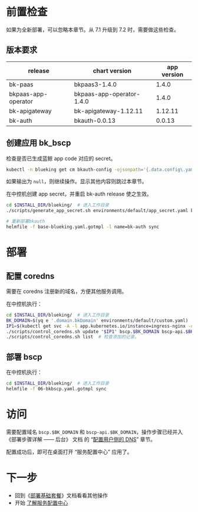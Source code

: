 
# 前置检查

如果为全新部署，可以忽略本章节。从 7.1 升级到 7.2 时，需要做这些检查。

## 版本要求
| release |	chart version | app version |
|--|--|--|
| bk-paas | bkpaas3-1.4.0 | 1.4.0 |
| bkpaas-app-operator | bkpaas-app-operator-1.4.0 | 1.4.0 |
| bk-apigateway | bk-apigateway-1.12.11	| 1.12.11 |
| bk-auth | bkauth-0.0.13 | 0.0.13

## 创建应用 bk_bscp
检查是否已生成蓝鲸 app code 对应的 secret。

``` bash
kubectl -n blueking get cm bkauth-config -ojsonpath='{.data.config\.yaml}' | yq .accessKeys.bk_bscp
```
如果输出为 `null`，则继续操作。显示其他内容则跳过本章节。

在中控机创建 app secret，并重启 bk-auth release 使之生效。
``` bash
cd $INSTALL_DIR/blueking/  # 进入工作目录
./scripts/generate_app_secret.sh environments/default/app_secret.yaml bk_bscp

# 重新部署bkauth
helmfile -f base-blueking.yaml.gotmpl -l name=bk-auth sync
```

# 部署
## 配置 coredns
需要在 coredns 注册新的域名，方便其他服务调用。

在中控机执行：
``` bash
cd $INSTALL_DIR/blueking/  # 进入工作目录
BK_DOMAIN=$(yq e '.domain.bkDomain' environments/default/custom.yaml)  # 从自定义配置中提取, 也可自行赋值
IP1=$(kubectl get svc -A -l app.kubernetes.io/instance=ingress-nginx -o jsonpath='{.items[0].spec.clusterIP}')
./scripts/control_coredns.sh update "$IP1" bscp.$BK_DOMAIN bscp-api.$BK_DOMAIN
./scripts/control_coredns.sh list  # 检查添加的记录。
```

## 部署 bscp
在中控机执行：
``` bash
cd $INSTALL_DIR/blueking/  # 进入工作目录
helmfile -f 06-bkbscp.yaml.gotmpl sync
```

# 访问

需要配置域名 `bscp.$BK_DOMAIN` 和 `bscp-api.$BK_DOMAIN`，操作步骤已经并入 《部署步骤详解 —— 后台》 文档 的 “[配置用户侧的 DNS](manual-install-bkce.md#hosts-in-user-pc)” 章节。

配置成功后，即可在桌面打开 “服务配置中心” 应用了。


# 下一步
* 回到《[部署基础套餐](install-bkce.md#next)》文档看看其他操作
* 开始 [了解服务配置中心](../../BSCP/1.30/UserGuide/Introduction/product_introduction.md)
